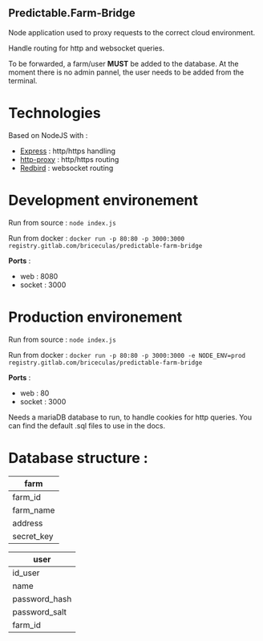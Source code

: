 ## Predictable.Farm-Bridge ##

Node application used to proxy requests to the correct cloud environment.

Handle routing for http and websocket queries.

To be forwarded, a farm/user **MUST** be added to the database. At the moment there is no admin pannel, the user needs to be added from the terminal.

# Technologies

Based on NodeJS with :
 - <a href="http://expressjs.com/" target="_blank">Express</a> : http/https handling
 - <a href="https://github.com/nodejitsu/node-http-proxy" target="_blank">http-proxy</a> : http/https routing
 - <a href="https://github.com/OptimalBits/redbird" target="_blank">Redbird</a> : websocket routing

# Development environement
Run from source : `node index.js`

Run from docker : `docker run -p 80:80 -p 3000:3000 registry.gitlab.com/briceculas/predictable-farm-bridge`

**Ports** :
 - web : 8080
 - socket : 3000

# Production environement
Run from source : `node index.js`

Run from docker : `docker run -p 80:80 -p 3000:3000 -e NODE_ENV=prod registry.gitlab.com/briceculas/predictable-farm-bridge`

**Ports** :
 - web : 80
 - socket : 3000

Needs a mariaDB database to run, to handle cookies for http queries. You can find the default .sql files to use in the
docs.

# Database structure :
|  farm
| ------------- |
| farm_id      |
| farm_name       |
| address |
| secret_key |



|  user |
| ------------- |
| id_user      |
| name       |
| password_hash |
| password_salt|
| farm_id |


